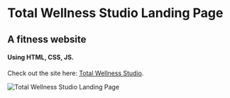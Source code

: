 # Total Wellness Studio Landing Page

## A fitness website

#### Using HTML, CSS, JS.

Check out the site here: [Total Wellness Studio](https://totalwellnessstudio.com.ng).


![Total Wellness Studio Landing Page](https://user-images.githubusercontent.com/84999724/202053034-6dda117a-497b-47b5-863e-31973b98cb9d.png)



